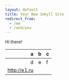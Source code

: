 ```yaml
---
layout: default
title: Your New Jekyll Site
redirect_from:
  - /me
  - /and/you
---
```


Hi there!

   a    |   b    |  c      
-------:|:------:|:--------
   d    |  e     |  f      
http://e1.ru| |

